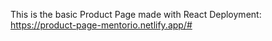 This is the basic Product Page made with React
Deployment: https://product-page-mentorio.netlify.app/#

